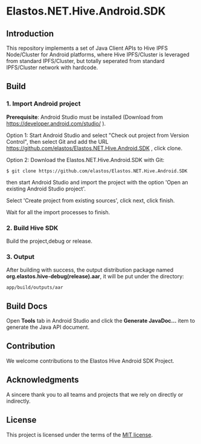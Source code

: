 Elastos.NET.Hive.Android.SDK
=====================

## Introduction

This repository implements a set of Java Client APIs to Hive IPFS Node/Cluster for Android platforms, where Hive IPFS/Cluster is leveraged from standard IPFS/Cluster, but totally seperated from standard IPFS/Cluster network with hardcode.

## Build

### 1. Import Android project

**Prerequisite**: Android Studio must be installed (Download from https://developer.android.com/studio/ ).

Option 1: Start Android Studio and select "Check out project from Version Control", then select Git and add the URL
https://github.com/elastos/Elastos.NET.Hive.Android.SDK , click clone.

Option 2: Download the Elastos.NET.Hive.Android.SDK with Git:
```shell
$ git clone https://github.com/elastos/Elastos.NET.Hive.Android.SDK
```
then start Android Studio and import the project with the option 'Open an existing Android Studio project'.


Select 'Create project from existing sources', click next, click finish.

Wait for all the import processes to finish.

### 2. Build Hive SDK

Build the project,debug or release.

### 3. Output

After building with success, the output distribution package named **org.elastos.hive-debug(release).aar**, it will be put under the directory:
```
app/build/outputs/aar
```

## Build Docs

Open **Tools** tab in Android Studio and click the **Generate JavaDoc...** item to generate the Java API document.

## Contribution

We welcome contributions to the Elastos Hive Android SDK Project.

## Acknowledgments

A sincere thank you to all teams and projects that we rely on directly or indirectly.

## License
This project is licensed under the terms of the [MIT license](https://github.com/elastos/Elastos.NET.Hive.Android.SDK/blob/master/LICENSE).

